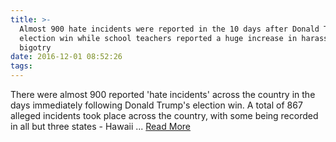 ```yaml
---
title: >-
  Almost 900 hate incidents were reported in the 10 days after Donald Trump s
  election win while school teachers reported a huge increase in harassment and
  bigotry 
date: 2016-12-01 08:52:26
tags:
---
```

There were almost 900 reported 'hate incidents' across the country in the days immediately following Donald Trump's election win. A total of 867 alleged incidents took place across the country, with some being recorded in all but three states - Hawaii ...
[Read More](http://www.dailymail.co.uk/news/article-3983982/Hate-incidents-harassment-bigotry-increase-Donald-Trump-s-win.html)